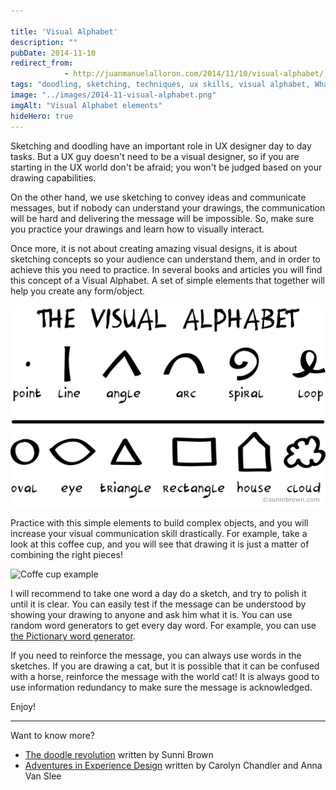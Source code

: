 ```yaml
---

title: 'Visual Alphabet'
description: ""
pubDate: 2014-11-10
redirect_from: 
            - http://juanmanuelalloron.com/2014/11/10/visual-alphabet/
tags: "doodling, sketching, techniques, ux skills, visual alphabet, Whatever"
image: "../images/2014-11-visual-alphabet.png"
imgAlt: "Visual Alphabet elements"
hideHero: true
---
```

Sketching and doodling have an important role in UX designer day to day tasks. But a UX guy doesn't need to be a visual designer, so if you are starting in the UX world don't be afraid; you won't be judged based on your drawing capabilities.

On the other hand, we use sketching to convey ideas and communicate messages, but if nobody can understand your drawings, the communication will be hard and delivering the message will be impossible. So, make sure you practice your drawings and learn how to visually interact.

Once more, it is not about creating amazing visual designs, it is about sketching concepts so your audience can understand them, and in order to achieve this you need to practice. In several books and articles you will find this concept of a Visual Alphabet. A set of simple elements that together will help you create any form/object.

![Visual Alphabet elements](../images/2014-11-visual-alphabet.png)

Practice with this simple elements to build complex objects, and you will increase your visual communication skill drastically. For example, take a look at this coffee cup, and you will see that drawing it is just a matter of combining the right pieces!

![Coffe cup example](https://juanmanuelalloron.files.wordpress.com/2014/11/using-visual-alphabet.png)

I will recommend to take one word a day do a sketch, and try to polish it until it is clear. You can easily test if the message can be understood by showing your drawing to anyone and ask him what it is. You can use random word generators to get every day word. For example, you can use [the Pictionary word generator](http://www.wordgenerator.net/pictionary-word-generator.php "Pictionary word generator").

If you need to reinforce the message, you can always use words in the sketches. If you are drawing a cat, but it is possible that it can be confused with a horse, reinforce the message with the world cat! It is always good to use information redundancy to make sure the message is acknowledged.

Enjoy!

---

Want to know more?

- [The doodle revolution](http://www.amazon.es/dp/1591845882 "The doodle revolution") written by Sunni Brown
- [Adventures in Experience Design](http://amzn.com/B00H2KEPFC) written by Carolyn Chandler and Anna Van Slee
